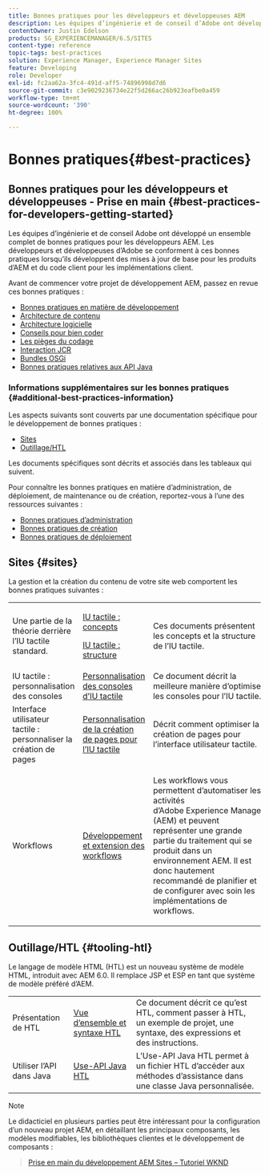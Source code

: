 ```yaml
---
title: Bonnes pratiques pour les développeurs et développeuses AEM
description: Les équipes d’ingénierie et de conseil d’Adobe ont développé un ensemble complet de bonnes pratiques pour les développeurs et développeuses d’AEM.
contentOwner: Justin Edelson
products: SG_EXPERIENCEMANAGER/6.5/SITES
content-type: reference
topic-tags: best-practices
solution: Experience Manager, Experience Manager Sites
feature: Developing
role: Developer
exl-id: fc2aa62a-3fc4-491d-aff5-74896998d7d6
source-git-commit: c3e9029236734e22f5d266ac26b923eafbe0a459
workflow-type: tm+mt
source-wordcount: '390'
ht-degree: 100%

---
```


# Bonnes pratiques{#best-practices}

## Bonnes pratiques pour les développeurs et développeuses - Prise en main {#best-practices-for-developers-getting-started}

Les équipes d’ingénierie et de conseil Adobe ont développé un ensemble complet de bonnes pratiques pour les développeurs AEM. Les développeurs et développeuses d’Adobe se conforment à ces bonnes pratiques lorsqu’ils développent des mises à jour de base pour les produits d’AEM et du code client pour les implémentations client.

Avant de commencer votre projet de développement AEM, passez en revue ces bonnes pratiques :

* [Bonnes pratiques en matière de développement](/help/sites-developing/development-practices.md)
* [Architecture de contenu](/help/sites-developing/content-architecture.md)
* [Architecture logicielle](/help/sites-developing/software-architecture.md)
* [Conseils pour bien coder](/help/sites-developing/coding-tips.md)
* [Les pièges du codage](/help/sites-developing/code-pitfalls.md)
* [Interaction JCR](/help/sites-developing/jcr-integration.md)
* [Bundles OSGi](/help/sites-developing/osgi-bundles.md)
* [Bonnes pratiques relatives aux API Java](https://experienceleague.adobe.com/docs/experience-manager-learn/foundation/development/understand-java-api-best-practices.html?lang=fr)

### Informations supplémentaires sur les bonnes pratiques {#additional-best-practices-information}

Les aspects suivants sont couverts par une documentation spécifique pour le développement de bonnes pratiques :

* [Sites](#sites)
* [Outillage/HTL](#tooling-htl)

Les documents spécifiques sont décrits et associés dans les tableaux qui suivent.

Pour connaître les bonnes pratiques en matière d’administration, de déploiement, de maintenance ou de création, reportez-vous à l’une des ressources suivantes :

* [Bonnes pratiques d’administration](/help/sites-administering/administer-best-practices.md)
* [Bonnes pratiques de création](/help/sites-authoring/best-practices.md)
* [Bonnes pratiques de déploiement](/help/sites-deploying/best-practices.md)

## Sites {#sites}

La gestion et la création du contenu de votre site web comportent les bonnes pratiques suivantes :

<table>
 <tbody>
  <tr>
   <td>Une partie de la théorie derrière l’IU tactile standard.</td>
   <td><p><a href="/help/sites-developing/touch-ui-concepts.md">IU tactile : concepts</a></p> <p><a href="/help/sites-developing/touch-ui-structure.md">IU tactile : structure</a></p> </td>
   <td>Ces documents présentent les concepts et la structure de l’IU tactile.</td>
  </tr>
  <tr>
   <td>IU tactile : personnalisation des consoles </td>
   <td><a href="/help/sites-developing/customizing-consoles-touch.md">Personnalisation des consoles d’IU tactile</a></td>
   <td>Ce document décrit la meilleure manière d’optimiser les consoles pour l’IU tactile.</td>
  </tr>
  <tr>
   <td>Interface utilisateur tactile : personnaliser la création de pages</td>
   <td><a href="/help/sites-developing/customizing-page-authoring-touch.md">Personnalisation de la création de pages pour l’IU tactile</a></td>
   <td>Décrit comment optimiser la création de pages pour l’interface utilisateur tactile.</td>
  </tr>
  <tr>
   <td>Workflows</td>
   <td><a href="/help/sites-developing/workflows-best-practices.md">Développement et extension des workflows</a></td>
   <td><p>Les workflows vous permettent d’automatiser les activités d’Adobe Experience Manager (AEM) et peuvent représenter une grande partie du traitement qui se produit dans un environnement AEM. Il est donc hautement recommandé de planifier et de configurer avec soin les implémentations de workflows.</p> </td>
  </tr>
 </tbody>
</table>

## Outillage/HTL {#tooling-htl}

Le langage de modèle HTML (HTL) est un nouveau système de modèle HTML, introduit avec AEM 6.0. Il remplace JSP et ESP en tant que système de modèle préféré d’AEM.

|  |  |  |
|---|---|---|
| Présentation de HTL | [Vue d’ensemble et syntaxe HTL](https://experienceleague.adobe.com/docs/experience-manager-htl/using/overview.html?lang=fr) | Ce document décrit ce qu’est HTL, comment passer à HTL, un exemple de projet, une syntaxe, des expressions et des instructions. |
| Utiliser l’API dans Java | [Use-API Java HTL](https://helpx.adobe.com/fr/experience-manager/htl/using/use-api.html) | L’Use-API Java HTL permet à un fichier HTL d’accéder aux méthodes d’assistance dans une classe Java personnalisée. |

>[!NOTE]
>
>Le didacticiel en plusieurs parties peut être intéressant pour la configuration d’un nouveau projet AEM, en détaillant les principaux composants, les modèles modifiables, les bibliothèques clientes et le développement de composants :
>>[Prise en main du développement AEM Sites – Tutoriel WKND](https://experienceleague.adobe.com/docs/experience-manager-learn/getting-started-wknd-tutorial-develop/overview.html?lang=fr)
